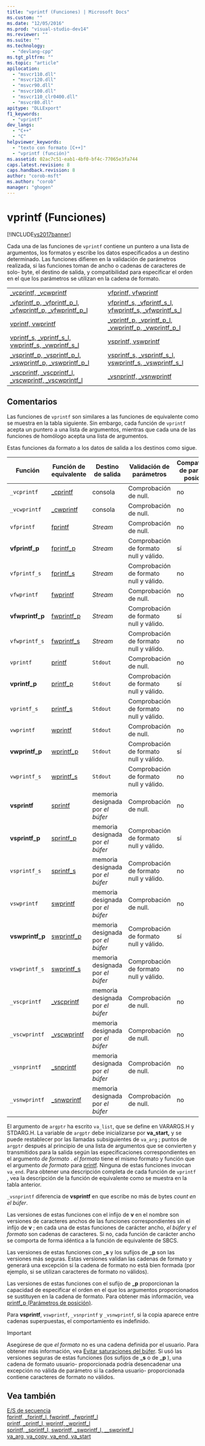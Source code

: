 ```yaml
---
title: "vprintf (Funciones) | Microsoft Docs"
ms.custom: ""
ms.date: "12/05/2016"
ms.prod: "visual-studio-dev14"
ms.reviewer: ""
ms.suite: ""
ms.technology: 
  - "devlang-cpp"
ms.tgt_pltfrm: ""
ms.topic: "article"
apilocation: 
  - "msvcr110.dll"
  - "msvcr120.dll"
  - "msvcr90.dll"
  - "msvcr100.dll"
  - "msvcr110_clr0400.dll"
  - "msvcr80.dll"
apitype: "DLLExport"
f1_keywords: 
  - "vprintf"
dev_langs: 
  - "C++"
  - "C"
helpviewer_keywords: 
  - "texto con formato [C++]"
  - "vprintf (función)"
ms.assetid: 02ac7c51-eab1-4bf0-bf4c-77065e3fa744
caps.latest.revision: 8
caps.handback.revision: 8
author: "corob-msft"
ms.author: "corob"
manager: "ghogen"
---
```

# vprintf (Funciones)
[!INCLUDE[vs2017banner](../assembler/inline/includes/vs2017banner.md)]

Cada una de las funciones de `vprintf` contiene un puntero a una lista de argumentos, los formatos y escribe los datos especificados a un destino determinado.  Las funciones difieren en la validación de parámetros realizada, si las funciones toman de ancho o cadenas de caracteres de solo\- byte, el destino de salida, y compatibilidad para especificar el orden en el que los parámetros se utilizan en la cadena de formato.  
  
|||  
|-|-|  
|[\_vcprintf, \_vcwprintf](../c-runtime-library/reference/vcprintf-vcprintf-l-vcwprintf-vcwprintf-l.md)|[vfprintf, vfwprintf](../c-runtime-library/reference/vfprintf-vfprintf-l-vfwprintf-vfwprintf-l.md)|  
|[\_vfprintf\_p, \_vfprintf\_p\_l, \_vfwprintf\_p, \_vfwprintf\_p\_l](../c-runtime-library/reference/vfprintf-p-vfprintf-p-l-vfwprintf-p-vfwprintf-p-l.md)|[vfprintf\_s, \_vfprintf\_s\_l, vfwprintf\_s, \_vfwprintf\_s\_l](../c-runtime-library/reference/vfprintf-s-vfprintf-s-l-vfwprintf-s-vfwprintf-s-l.md)|  
|[vprintf, vwprintf](../c-runtime-library/reference/vprintf-vprintf-l-vwprintf-vwprintf-l.md)|[\_vprintf\_p, \_vprintf\_p\_l, \_vwprintf\_p, \_vwprintf\_p\_l](../c-runtime-library/reference/vprintf-p-vprintf-p-l-vwprintf-p-vwprintf-p-l.md)|  
|[vprintf\_s, \_vprintf\_s\_l, vwprintf\_s, \_vwprintf\_s\_l](../c-runtime-library/reference/vprintf-s-vprintf-s-l-vwprintf-s-vwprintf-s-l.md)|[vsprintf, vswprintf](../c-runtime-library/reference/vsprintf-vsprintf-l-vswprintf-vswprintf-l-vswprintf-l.md)|  
|[\_vsprintf\_p, \_vsprintf\_p\_l, \_vswprintf\_p, \_vswprintf\_p\_l](../c-runtime-library/reference/vsprintf-p-vsprintf-p-l-vswprintf-p-vswprintf-p-l.md)|[vsprintf\_s, \_vsprintf\_s\_l, vswprintf\_s, \_vswprintf\_s\_l](../c-runtime-library/reference/vsprintf-s-vsprintf-s-l-vswprintf-s-vswprintf-s-l.md)|  
|[\_vscprintf, \_vscprintf\_l, \_vscwprintf, \_vscwprintf\_l](../c-runtime-library/reference/vscprintf-vscprintf-l-vscwprintf-vscwprintf-l.md)|[\_vsnprintf, \_vsnwprintf](../c-runtime-library/reference/vsnprintf-vsnprintf-vsnprintf-l-vsnwprintf-vsnwprintf-l.md)|  
  
## Comentarios  
 Las funciones de `vprintf` son similares a las funciones de equivalente como se muestra en la tabla siguiente.  Sin embargo, cada función de `vprintf` acepta un puntero a una lista de argumentos, mientras que cada una de las funciones de homólogo acepta una lista de argumentos.  
  
 Estas funciones da formato a los datos de salida a los destinos como sigue.  
  
|Función|Función de equivalente|Destino de salida|Validación de parámetros|Compatibilidad de parámetro posicional|  
|-------------|----------------------------|-----------------------|------------------------------|--------------------------------------------|  
|`_vcprintf`|[\_cprintf](../c-runtime-library/reference/cprintf-cprintf-l-cwprintf-cwprintf-l.md)|consola|Comprobación de null.|no|  
|`_vcwprintf`|[\_cwprintf](../c-runtime-library/reference/cprintf-cprintf-l-cwprintf-cwprintf-l.md)|consola|Comprobación de null.|no|  
|`vfprintf`|[fprintf](../c-runtime-library/reference/fprintf-fprintf-l-fwprintf-fwprintf-l.md)|*Stream*|Comprobación de null.|no|  
|**vfprintf\_p**|[fprintf\_p](../c-runtime-library/reference/fprintf-p-fprintf-p-l-fwprintf-p-fwprintf-p-l.md)|*Stream*|Comprobación de formato null y válido.|sí|  
|`vfprintf_s`|[fprintf\_s](../c-runtime-library/reference/fprintf-s-fprintf-s-l-fwprintf-s-fwprintf-s-l.md)|*Stream*|Comprobación de formato null y válido.|no|  
|`vfwprintf`|[fwprintf](../c-runtime-library/reference/fprintf-fprintf-l-fwprintf-fwprintf-l.md)|*Stream*|Comprobación de null.|no|  
|**vfwprintf\_p**|[fwprintf\_p](../c-runtime-library/reference/fprintf-p-fprintf-p-l-fwprintf-p-fwprintf-p-l.md)|*Stream*|Comprobación de formato null y válido.|sí|  
|`vfwprintf_s`|[fwprintf\_s](../c-runtime-library/reference/fprintf-s-fprintf-s-l-fwprintf-s-fwprintf-s-l.md)|*Stream*|Comprobación de formato null y válido.|no|  
|`vprintf`|[printf](../c-runtime-library/reference/printf-printf-l-wprintf-wprintf-l.md)|`Stdout`|Comprobación de null.|no|  
|**vprintf\_p**|[printf\_p](../c-runtime-library/reference/printf-p-printf-p-l-wprintf-p-wprintf-p-l.md)|`Stdout`|Comprobación de formato null y válido.|sí|  
|`vprintf_s`|[printf\_s](../c-runtime-library/reference/printf-s-printf-s-l-wprintf-s-wprintf-s-l.md)|`Stdout`|Comprobación de formato null y válido.|no|  
|`vwprintf`|[wprintf](../c-runtime-library/reference/printf-printf-l-wprintf-wprintf-l.md)|`Stdout`|Comprobación de null.|no|  
|**vwprintf\_p**|[wprintf\_p](../c-runtime-library/reference/printf-p-printf-p-l-wprintf-p-wprintf-p-l.md)|`Stdout`|Comprobación de formato null y válido.|sí|  
|`vwprintf_s`|[wprintf\_s](../c-runtime-library/reference/printf-s-printf-s-l-wprintf-s-wprintf-s-l.md)|`Stdout`|Comprobación de formato null y válido.|no|  
|**vsprintf**|[sprintf](../c-runtime-library/reference/sprintf-sprintf-l-swprintf-swprintf-l-swprintf-l.md)|memoria designada por *el búfer*|Comprobación de null.|no|  
|**vsprintf\_p**|[sprintf\_p](../c-runtime-library/reference/sprintf-p-sprintf-p-l-swprintf-p-swprintf-p-l.md)|memoria designada por *el búfer*|Comprobación de formato null y válido.|sí|  
|`vsprintf_s`|[sprintf\_s](../c-runtime-library/reference/sprintf-s-sprintf-s-l-swprintf-s-swprintf-s-l.md)|memoria designada por *el búfer*|Comprobación de formato null y válido.|no|  
|`vswprintf`|[swprintf](../c-runtime-library/reference/sprintf-sprintf-l-swprintf-swprintf-l-swprintf-l.md)|memoria designada por *el búfer*|Comprobación de null.|no|  
|**vswprintf\_p**|[swprintf\_p](../c-runtime-library/reference/sprintf-p-sprintf-p-l-swprintf-p-swprintf-p-l.md)|memoria designada por *el búfer*|Comprobación de formato null y válido.|sí|  
|`vswprintf_s`|[swprintf\_s](../c-runtime-library/reference/sprintf-s-sprintf-s-l-swprintf-s-swprintf-s-l.md)|memoria designada por *el búfer*|Comprobación de formato null y válido.|no|  
|`_vscprintf`|[\_vscprintf](../c-runtime-library/reference/vscprintf-vscprintf-l-vscwprintf-vscwprintf-l.md)|memoria designada por *el búfer*|Comprobación de null.|no|  
|`_vscwprintf`|[\_vscwprintf](../c-runtime-library/reference/vscprintf-vscprintf-l-vscwprintf-vscwprintf-l.md)|memoria designada por *el búfer*|Comprobación de null.|no|  
|`_vsnprintf`|[\_snprintf](../c-runtime-library/reference/snprintf-snprintf-snprintf-l-snwprintf-snwprintf-l.md)|memoria designada por *el búfer*|Comprobación de null.|no|  
|`_vsnwprintf`|[\_snwprintf](../c-runtime-library/reference/snprintf-snprintf-snprintf-l-snwprintf-snwprintf-l.md)|memoria designada por *el búfer*|Comprobación de null.|no|  
  
 El argumento de `argptr` ha escrito `va_list`, que se define en VARARGS.H y STDARG.H.  La variable de `argptr` debe inicializarse por **va\_start,** y se puede restablecer por las llamadas subsiguientes de `va_arg` ; puntos de `argptr` después al principio de una lista de argumentos que se convierten y transmitidos para la salida según las especificaciones correspondientes en el argumento *de formato* .  *el formato* tiene el mismo formato y función que el argumento *de formato* para [printf](../c-runtime-library/reference/printf-printf-l-wprintf-wprintf-l.md).  Ninguna de estas funciones invocan `va_end`.  Para obtener una descripción completa de cada función de `vprintf` , vea la descripción de la función de equivalente como se muestra en la tabla anterior.  
  
 `_vsnprintf` diferencia de **vsprintf** en que escribe no más de bytes *count* *en el búfer*.  
  
 Las versiones de estas funciones con el infijo de **v** en el nombre son versiones de caracteres anchos de las funciones correspondientes sin el infijo de **v** ; en cada una de estas funciones de carácter ancho, *el búfer* y *el formato* son cadenas de caracteres.  Si no, cada función de carácter ancho se comporta de forma idéntica a la función de equivalente de SBCS.  
  
 Las versiones de estas funciones con **\_s** y los sufijos de **\_p** son las versiones más seguras.  Estas versiones validan las cadenas de formato y generará una excepción si la cadena de formato no está bien formada \(por ejemplo, si se utilizan caracteres de formato no válidos\).  
  
 Las versiones de estas funciones con el sufijo de **\_p** proporcionan la capacidad de especificar el orden en el que los argumentos proporcionados se sustituyen en la cadena de formato.  Para obtener más información, vea [printf\_p \(Parámetros de posición\)](../c-runtime-library/printf-p-positional-parameters.md).  
  
 Para **vsprintf**, `vswprintf`, `_vsnprintf` y `_vsnwprintf`, si la copia aparece entre cadenas superpuestas, el comportamiento es indefinido.  
  
> [!IMPORTANT]
>  Asegúrese de que *el formato* no es una cadena definida por el usuario.  Para obtener más información, vea [Evitar saturaciones del búfer](http://msdn.microsoft.com/library/windows/desktop/ms717795).  Si usó las versiones seguras de estas funciones \(los sufijos de **\_s** o de **\_p** \), una cadena de formato usuario\- proporcionada podría desencadenar una excepción no válida de parámetro si la cadena usuario\- proporcionada contiene caracteres de formato no válidos.  
  
## Vea también  
 [E\/S de secuencia](../c-runtime-library/stream-i-o.md)   
 [fprintf, \_fprintf\_l, fwprintf, \_fwprintf\_l](../c-runtime-library/reference/fprintf-fprintf-l-fwprintf-fwprintf-l.md)   
 [printf, \_printf\_l, wprintf, \_wprintf\_l](../c-runtime-library/reference/printf-printf-l-wprintf-wprintf-l.md)   
 [sprintf, \_sprintf\_l, swprintf, \_swprintf\_l, \_\_swprintf\_l](../c-runtime-library/reference/sprintf-sprintf-l-swprintf-swprintf-l-swprintf-l.md)   
 [va\_arg, va\_copy, va\_end, va\_start](../c-runtime-library/reference/va-arg-va-copy-va-end-va-start.md)